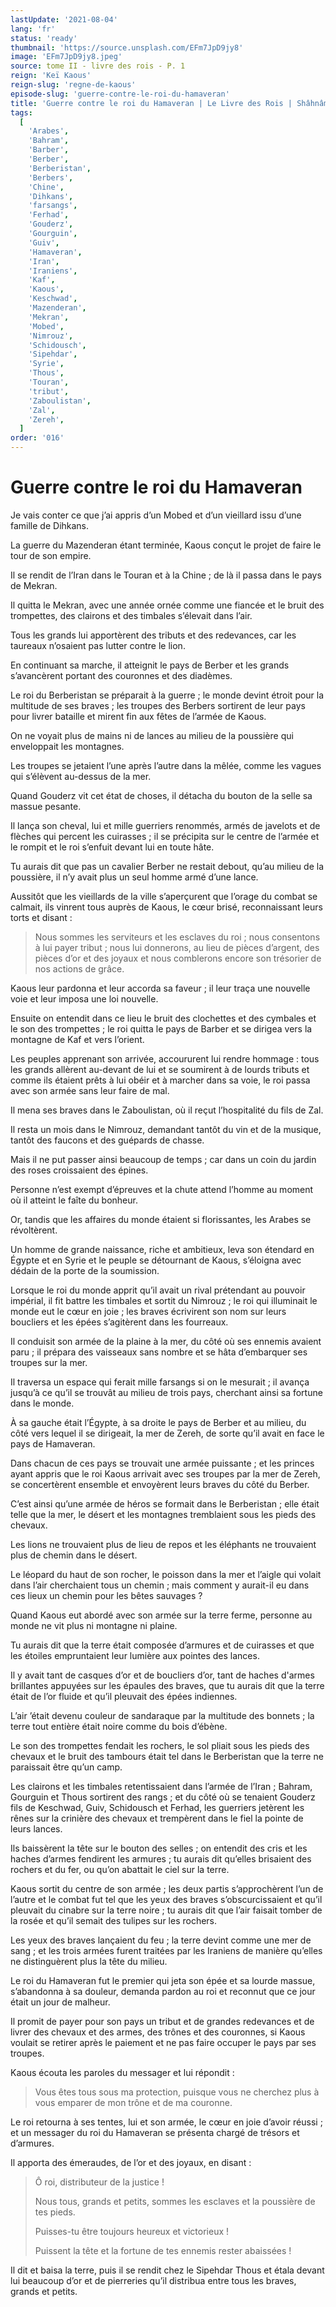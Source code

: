 ```yaml
---
lastUpdate: '2021-08-04'
lang: 'fr'
status: 'ready'
thumbnail: 'https://source.unsplash.com/EFm7JpD9jy8'
image: 'EFm7JpD9jy8.jpeg'
source: tome II - livre des rois - P. 1
reign: 'Keï Kaous'
reign-slug: 'regne-de-kaous'
episode-slug: 'guerre-contre-le-roi-du-hamaveran'
title: 'Guerre contre le roi du Hamaveran | Le Livre des Rois | Shâhnâmeh'
tags:
  [
    'Arabes',
    'Bahram',
    'Barber',
    'Berber',
    'Berberistan',
    'Berbers',
    'Chine',
    'Dihkans',
    'farsangs',
    'Ferhad',
    'Gouderz',
    'Gourguin',
    'Guiv',
    'Hamaveran',
    'Iran',
    'Iraniens',
    'Kaf',
    'Kaous',
    'Keschwad',
    'Mazenderan',
    'Mekran',
    'Mobed',
    'Nimrouz',
    'Schidousch',
    'Sipehdar',
    'Syrie',
    'Thous',
    'Touran',
    'tribut',
    'Zaboulistan',
    'Zal',
    'Zereh',
  ]
order: '016'
---
```


<!-- LTeX: language=fr -->

# Guerre contre le roi du Hamaveran

Je vais conter ce que j’ai appris d’un Mobed et d’un vieillard issu d’une famille de Dihkans.

La guerre du Mazenderan étant terminée, Kaous conçut le projet de faire le tour de son empire.

Il se rendit de l’Iran dans le Touran et à la Chine ; de là il passa dans le pays de Mekran.

Il quitta le Mekran, avec une année ornée comme une fiancée et le bruit des trompettes, des clairons et des timbales s’élevait dans l’air.

Tous les grands lui apportèrent des tributs et des redevances, car les taureaux n’osaient pas lutter contre le lion.

En continuant sa marche, il atteignit le pays de Berber et les grands s’avancèrent portant des couronnes et des diadèmes.

Le roi du Berberistan se préparait à la guerre ; le monde devint étroit pour la multitude de ses braves ; les troupes des Berbers sortirent de leur pays pour livrer bataille et mirent fin aux fêtes de l’armée de Kaous.

On ne voyait plus de mains ni de lances au milieu de la poussière qui enveloppait les montagnes.

Les troupes se jetaient l’une après l’autre dans la mêlée, comme les vagues qui s’élèvent au-dessus de la mer.

Quand Gouderz vit cet état de choses, il détacha du bouton de la selle sa massue pesante.

Il lança son cheval, lui et mille guerriers renommés, armés de javelots et de flèches qui percent les cuirasses ; il se précipita sur le centre de l’armée et le rompit et le roi s’enfuit devant lui en toute hâte.

Tu aurais dit que pas un cavalier Berber ne restait debout, qu’au milieu de la poussière, il n’y avait plus un seul homme armé d’une lance.

Aussitôt que les vieillards de la ville s’aperçurent que l’orage du combat se calmait, ils vinrent tous auprès de Kaous, le cœur brisé, reconnaissant leurs torts et disant :

> Nous sommes les serviteurs et les esclaves du roi ; nous consentons à lui payer tribut ; nous lui donnerons, au lieu de pièces d’argent, des pièces d’or et des joyaux et nous comblerons encore son trésorier de nos actions de grâce.

Kaous leur pardonna et leur accorda sa faveur ; il leur traça une nouvelle voie et leur imposa une loi nouvelle.

Ensuite on entendit dans ce lieu le bruit des clochettes et des cymbales et le son des trompettes ; le roi quitta le pays de Barber et se dirigea vers la montagne de Kaf et vers l’orient.

Les peuples apprenant son arrivée, accoururent lui rendre hommage : tous les grands allèrent au-devant de lui et se soumirent à de lourds tributs et comme ils étaient prêts à lui obéir et à marcher dans sa voie, le roi passa avec son armée sans leur faire de mal.

Il mena ses braves dans le Zaboulistan, où il reçut l’hospitalité du fils de Zal.

Il resta un mois dans le Nimrouz, demandant tantôt du vin et de la musique, tantôt des faucons et des guépards de chasse.

Mais il ne put passer ainsi beaucoup de temps ; car dans un coin du jardin des roses croissaient des épines.

Personne n’est exempt d’épreuves et la chute attend l’homme au moment où il atteint le faîte du bonheur.

Or, tandis que les affaires du monde étaient si florissantes, les Arabes se révoltèrent.

Un homme de grande naissance, riche et ambitieux, leva son étendard en Égypte et en Syrie et le peuple se détournant de Kaous, s’éloigna avec dédain de la porte de la soumission.

Lorsque le roi du monde apprit qu’il avait un rival prétendant au pouvoir impérial, il fit battre les timbales et sortit du Nimrouz ; le roi qui illuminait le monde eut le cœur en joie ; les braves écrivirent son nom sur leurs boucliers et les épées s’agitèrent dans les fourreaux.

Il conduisit son armée de la plaine à la mer, du côté où ses ennemis avaient paru ; il prépara des vaisseaux sans nombre et se hâta d’embarquer ses troupes sur la mer.

Il traversa un espace qui ferait mille farsangs si on le mesurait ; il avança jusqu’à ce qu’il se trouvât au milieu de trois pays, cherchant ainsi sa fortune dans le monde.

À sa gauche était l’Égypte, à sa droite le pays de Berber et au milieu, du côté vers lequel il se dirigeait, la mer de Zereh, de sorte qu’il avait en face le pays de Hamaveran.

Dans chacun de ces pays se trouvait une armée puissante ; et les princes ayant appris que le roi Kaous arrivait avec ses troupes par la mer de Zereh, se concertèrent ensemble et envoyèrent leurs braves du côté du Berber.

C’est ainsi qu’une armée de héros se formait dans le Berberistan ; elle était telle que la mer, le désert et les montagnes tremblaient sous les pieds des chevaux.

Les lions ne trouvaient plus de lieu de repos et les éléphants ne trouvaient plus de chemin dans le désert.

Le léopard du haut de son rocher, le poisson dans la mer et l’aigle qui volait dans l’air cherchaient tous un chemin ; mais comment y aurait-il eu dans ces lieux un chemin pour les bêtes sauvages ?

Quand Kaous eut abordé avec son armée sur la terre ferme, personne au monde ne vit plus ni montagne ni plaine.

Tu aurais dit que la terre était composée d’armures et de cuirasses et que les étoiles empruntaient leur lumière aux pointes des lances.

Il y avait tant de casques d’or et de boucliers d’or, tant de haches d'armes brillantes appuyées sur les épaules des braves, que tu aurais dit que la terre était de l’or fluide et qu’il pleuvait des épées indiennes.

L’air ’était devenu couleur de sandaraque par la multitude des bonnets ; la terre tout entière était noire comme du bois d’ébène.

Le son des trompettes fendait les rochers, le sol pliait sous les pieds des chevaux et le bruit des tambours était tel dans le Berberistan que la terre ne paraissait être qu’un camp.

Les clairons et les timbales retentissaient dans l’armée de l’Iran ; Bahram, Gourguin et Thous sortirent des rangs ; et du côté où se tenaient Gouderz fils de Keschwad, Guiv, Schidousch et Ferhad, les guerriers jetèrent les rênes sur la crinière des chevaux et trempèrent dans le fiel la pointe de leurs lances.

Ils baissèrent la tête sur le bouton des selles ; on entendit des cris et les haches d’armes fendirent les armures ; tu aurais dit qu’elles brisaient des rochers et du fer, ou qu’on abattait le ciel sur la terre.

Kaous sortit du centre de son armée ; les deux partis s’approchèrent l’un de l’autre et le combat fut tel que les yeux des braves s’obscurcissaient et qu’il pleuvait du cinabre sur la terre noire ; tu aurais dit que l’air faisait tomber de la rosée et qu’il semait des tulipes sur les rochers.

Les yeux des braves lançaient du feu ; la terre devint comme une mer de sang ; et les trois armées furent traitées par les Iraniens de manière qu’elles ne distinguèrent plus la tête du milieu.

Le roi du Hamaveran fut le premier qui jeta son épée et sa lourde massue, s’abandonna à sa douleur, demanda pardon au roi et reconnut que ce jour était un jour de malheur.

Il promit de payer pour son pays un tribut et de grandes redevances et de livrer des chevaux et des armes, des trônes et des couronnes, si Kaous voulait se retirer après le paiement et ne pas faire occuper le pays par ses troupes.

Kaous écouta les paroles du messager et lui répondit :

> Vous êtes tous sous ma protection, puisque vous ne cherchez plus à vous emparer de mon trône et de ma couronne.

Le roi retourna à ses tentes, lui et son armée, le cœur en joie d’avoir réussi ; et un messager du roi du Hamaveran se présenta chargé de trésors et d’armures.

Il apporta des émeraudes, de l’or et des joyaux, en disant :

> Ô roi, distributeur de la justice !
>
> Nous tous, grands et petits, sommes les esclaves et la poussière de tes pieds.
>
> Puisses-tu être toujours heureux et victorieux !
>
> Puissent la tête et la fortune de tes ennemis rester abaissées !

Il dit et baisa la terre, puis il se rendit chez le Sipehdar Thous et étala devant lui beaucoup d’or et de pierreries qu’il distribua entre tous les braves, grands et petits.
